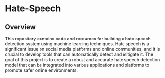 # Hate-Speech
## Overview
This repository contains code and resources for building a hate speech detection system using machine learning techniques. Hate speech is a significant issue on social media platforms and online communities, and it is crucial to develop tools that can automatically detect and mitigate it. The goal of this project is to create a robust and accurate hate speech detection model that can be integrated into various applications and platforms to promote safer online environments.
